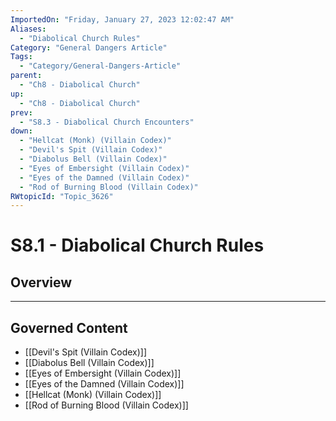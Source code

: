 ```yaml
---
ImportedOn: "Friday, January 27, 2023 12:02:47 AM"
Aliases:
  - "Diabolical Church Rules"
Category: "General Dangers Article"
Tags:
  - "Category/General-Dangers-Article"
parent:
  - "Ch8 - Diabolical Church"
up:
  - "Ch8 - Diabolical Church"
prev:
  - "S8.3 - Diabolical Church Encounters"
down:
  - "Hellcat (Monk) (Villain Codex)"
  - "Devil's Spit (Villain Codex)"
  - "Diabolus Bell (Villain Codex)"
  - "Eyes of Embersight (Villain Codex)"
  - "Eyes of the Damned (Villain Codex)"
  - "Rod of Burning Blood (Villain Codex)"
RWtopicId: "Topic_3626"
---
```

# S8.1 - Diabolical Church Rules
## Overview
---
## Governed Content
- [[Devil's Spit (Villain Codex)]]
- [[Diabolus Bell (Villain Codex)]]
- [[Eyes of Embersight (Villain Codex)]]
- [[Eyes of the Damned (Villain Codex)]]
- [[Hellcat (Monk) (Villain Codex)]]
- [[Rod of Burning Blood (Villain Codex)]]

